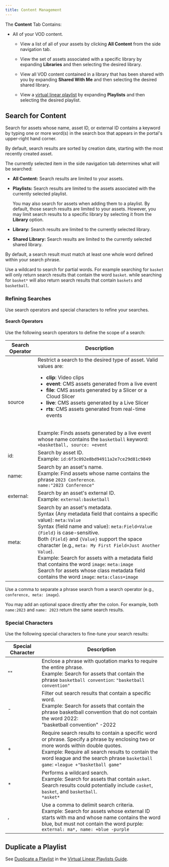 ```yaml
---
title: Content Management
---
```


The **Content** Tab Contains:

- All of your VOD content.

  - View a list of all of your assets by clicking **All Content** from the side navigation tab.

  - View the set of assets associated with a specific library by expanding **Libraries** and then selecting the desired library.

  - View all VOD content contained in a library that has been shared with you by expanding **Shared With Me** and then selecting the desired shared library.

  - View a [virtual linear playlist](/uplynk/manage/assets/virtual_linear_playlists_and_smartstart/#virtual-linear-playlist-management) by expanding **Playlists** and then selecting the desired playlist.

## Search for Content

Search for assets whose name, asset ID, or external ID contains a keyword by typing one or more word(s) in the search box that appears in the portal's upper-right hand corner.

<Callout type="info">By default, search results are sorted by creation date, starting with the most recently created asset.</Callout>

The currently selected item in the side navigation tab determines what will be searched:

- **All Content:** Search results are limited to your assets.
- **Playlists:** Search results are limited to the assets associated with the currently selected playlist.

  <Callout type="info">You may also search for assets when adding them to a playlist. By default, those search results are limited to your assets. However, you may limit search results to a specific library by selecting it from the **Library** option.</Callout>

- **Library:** Search results are limited to the currently selected library.
- **Shared Library:** Search results are limited to the currently selected shared library.

By default, a search result must match at least one whole word defined within your search phrase.

<Callout type="info"></Callout>Use a wildcard to search for partial words. For example searching for `basket` will only return search results that contain the word `basket`.
while searching for `basket*` will also return search results that contain `baskets` and `basketball`.

### Refining Searches

Use search operators and special characters to refine your searches.

#### Search Operators
Use the following search operators to define the scope of a search:

| Search Operator | Description |
|---|---|
| source | Restrict a search to the desired type of asset. Valid values are:<ul><li>**clip**: Video clips</li><li>**event**: CMS assets generated from a live event</li><li>**file**: CMS assets generated by a Slicer or a Cloud Slicer</li><li>**live**: CMS assets generated by a Live Slicer</li><li>**rts**: CMS assets generated from real-time events</li></ul><br />Example: Finds assets generated by a live event whose name contains the `basketball` keyword: `+basketball, source: +event` |
| id: | Search by asset ID.<br />Example: `id:6f3c092e8bd94911a2e7ce29d81c9849` |
| name: | Search by an asset's name.<br />Example: Find assets whose name contains the phrase `2023 Conference`.<br />`name:"2023 Conference"` |
| external: | Search by an asset's external ID.<br />Example: `external:basketball` |
| meta: | Search by an asset's metadata.<br />Syntax (Any metadata field that contains a specific value): `meta:Value`<br />Syntax (field name and value): `meta:Field=Value`<br /><Info>`{Field}` is case-sensitive.</Info><br /><Tip></Tip>Both `{Field}` and `{Value}` support the space character (e.g., `meta: My First Field=Just Another Value`).<br />Example: Search for assets with a metadata field that contains the word `image`: `meta:image`<br />Search for assets whose class metadata field contains the word `image`: `meta:class=image` |

<Info>Use a comma to separate a phrase search from a search operator (e.g., `conference, meta: image`).</Info>

<Info>You may add an optional space directly after the colon. For example, both `name:2023` and `name: 2023` return the same search results.</Info>

### Special Characters
Use the following special characters to fine-tune your search results:

| Special Character | Description |
|---|---|
| "" | Enclose a phrase with quotation marks to require the entire phrase.<br />Example: Search for assets that contain the phrase `basketball convention`: `"basketball convention"` |
| - | Filter out search results that contain a specific word.<br />Example: Search for assets that contain the phrase basketball convention that do not contain the word 2022:<br />"basketball convention" -2022 |
| + | Require search results to contain a specific word or phrase. Specify a phrase by enclosing two or more words within double quotes.<br />Example: Require all search results to contain the word league and the search phrase `basketball game`: `+league +"basketball game"` |
| * | Performs a wildcard search.<br />Example: Search for assets that contain `asket`. Search results could potentially include `casket`, `basket`, and `basketball`.<br />`*asket*` |
| , | Use a comma to delimit search criteria.<br />Example: Search for assets whose external ID starts with ma and whose name contains the word blue, but must not contain the word purple: `external: ma*, name: +blue -purple` |

## Duplicate a Playlist

See [Duplicate a Playlist](uplynk/manage/assets/virtual_linear_playlists_and_smartstart/#duplicate-playlist) in the [Virtual Linear Playlists Guide](uplynk/manage/assets/virtual_linear_playlists_and_smartstart).
